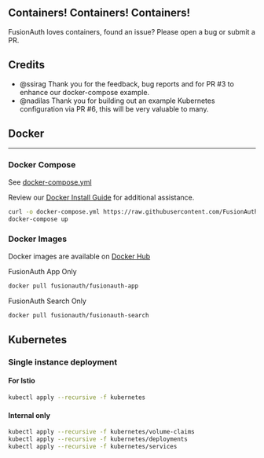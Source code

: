 ## Containers! Containers! Containers!

FusionAuth loves containers, found an issue? Please open a bug or submit a PR. 


## Credits
- @ssirag Thank you for the feedback, bug reports and for PR #3 to enhance our docker-compose example.  
- @nadilas Thank you for building out an example Kubernetes configuration via PR #6, this will be very valuable to many.

## Docker
---


### Docker Compose

See [docker-compose.yml](https://raw.githubusercontent.com/FusionAuth/fusionauth-containers/master/docker/fusionauth/docker-compose.yml)

Review our [Docker Install Guide](https://fusionauth.io/docs/v1/tech/installation-guide/docker) for additional assistance.

```bash
curl -o docker-compose.yml https://raw.githubusercontent.com/FusionAuth/fusionauth-containers/master/docker/fusionauth/docker-compose.yml
docker-compose up
``` 

### Docker Images

Docker images are available on [Docker Hub](https://hub.docker.com/u/fusionauth/)

FusionAuth App Only
```bash
docker pull fusionauth/fusionauth-app
```

FusionAuth Search Only
```bash
docker pull fusionauth/fusionauth-search
```

## Kubernetes


### Single instance deployment


#### For Istio

```bash
kubectl apply --recursive -f kubernetes
```

#### Internal only

```bash
kubectl apply --recursive -f kubernetes/volume-claims
kubectl apply --recursive -f kubernetes/deployments
kubectl apply --recursive -f kubernetes/services
```

